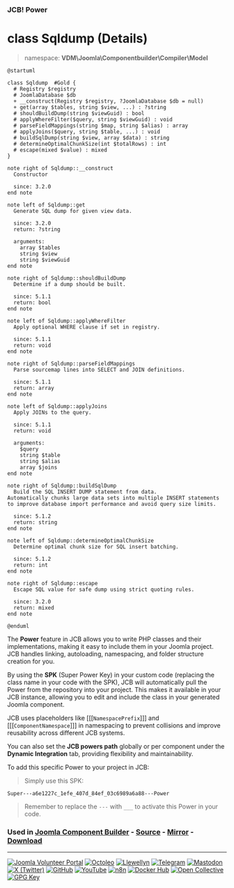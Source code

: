 ### JCB! Power
# class Sqldump (Details)
> namespace: **VDM\Joomla\Componentbuilder\Compiler\Model**

```uml
@startuml

class Sqldump  #Gold {
  # Registry $registry
  # JoomlaDatabase $db
  + __construct(Registry $registry, ?JoomlaDatabase $db = null)
  + get(array $tables, string $view, ...) : ?string
  # shouldBuildDump(string $viewGuid) : bool
  # applyWhereFilter($query, string $viewGuid) : void
  # parseFieldMappings(string $map, string $alias) : array
  # applyJoins($query, string $table, ...) : void
  # buildSqlDump(string $view, array $data) : string
  # determineOptimalChunkSize(int $totalRows) : int
  # escape(mixed $value) : mixed
}

note right of Sqldump::__construct
  Constructor

  since: 3.2.0
end note

note left of Sqldump::get
  Generate SQL dump for given view data.

  since: 3.2.0
  return: ?string
  
  arguments:
    array $tables
    string $view
    string $viewGuid
end note

note right of Sqldump::shouldBuildDump
  Determine if a dump should be built.

  since: 5.1.1
  return: bool
end note

note left of Sqldump::applyWhereFilter
  Apply optional WHERE clause if set in registry.

  since: 5.1.1
  return: void
end note

note right of Sqldump::parseFieldMappings
  Parse sourcemap lines into SELECT and JOIN definitions.

  since: 5.1.1
  return: array
end note

note left of Sqldump::applyJoins
  Apply JOINs to the query.

  since: 5.1.1
  return: void
  
  arguments:
    $query
    string $table
    string $alias
    array $joins
end note

note right of Sqldump::buildSqlDump
  Build the SQL INSERT DUMP statement from data.
Automatically chunks large data sets into multiple INSERT statements
to improve database import performance and avoid query size limits.

  since: 5.1.2
  return: string
end note

note left of Sqldump::determineOptimalChunkSize
  Determine optimal chunk size for SQL insert batching.

  since: 5.1.2
  return: int
end note

note right of Sqldump::escape
  Escape SQL value for safe dump using strict quoting rules.

  since: 3.2.0
  return: mixed
end note

@enduml
```

The **Power** feature in JCB allows you to write PHP classes and their implementations,
making it easy to include them in your Joomla project. JCB handles linking, autoloading,
namespacing, and folder structure creation for you.

By using the **SPK** (Super Power Key) in your custom code (replacing the class name
in your code with the SPK), JCB will automatically pull the Power from the repository
into your project. This makes it available in your JCB instance, allowing you to edit
and include the class in your generated Joomla component.

JCB uses placeholders like [[[`NamespacePrefix`]]] and [[[`ComponentNamespace`]]] in
namespacing to prevent collisions and improve reusability across different JCB systems.

You can also set the **JCB powers path** globally or per component under the
**Dynamic Integration** tab, providing flexibility and maintainability.

To add this specific Power to your project in JCB:

> Simply use this SPK:
```
Super---a6e1227c_1efe_407d_84ef_03c6989a6a88---Power
```
> Remember to replace the `---` with `___` to activate this Power in your code.

### Used in [Joomla Component Builder](https://www.joomlacomponentbuilder.com) - [Source](https://git.vdm.dev/joomla/Component-Builder) - [Mirror](https://github.com/vdm-io/Joomla-Component-Builder) - [Download](https://git.vdm.dev/joomla/pkg-component-builder/releases)

---
[![Joomla Volunteer Portal](https://img.shields.io/badge/-Joomla-gold?logo=joomla)](https://volunteers.joomla.org/joomlers/1396-llewellyn-van-der-merwe "Join Llewellyn on the Joomla Volunteer Portal: Shaping the Future Together!") [![Octoleo](https://img.shields.io/badge/-Octoleo-black?logo=linux)](https://git.vdm.dev/octoleo "--quiet") [![Llewellyn](https://img.shields.io/badge/-Llewellyn-ffffff?logo=gitea)](https://git.vdm.dev/Llewellyn "Collaborate and Innovate with Llewellyn on Git: Building a Better Code Future!") [![Telegram](https://img.shields.io/badge/-Telegram-blue?logo=telegram)](https://t.me/Joomla_component_builder "Join Llewellyn and the Community on Telegram: Building Joomla Components Together!") [![Mastodon](https://img.shields.io/badge/-Mastodon-9e9eec?logo=mastodon)](https://joomla.social/@llewellyn "Connect and Engage with Llewellyn on Joomla Social: Empowering Communities, One Post at a Time!") [![X (Twitter)](https://img.shields.io/badge/-X-black?logo=x)](https://x.com/llewellynvdm "Join the Conversation with Llewellyn on X: Where Ideas Take Flight!") [![GitHub](https://img.shields.io/badge/-GitHub-181717?logo=github)](https://github.com/Llewellynvdm "Build, Innovate, and Thrive with Llewellyn on GitHub: Turning Ideas into Impact!") [![YouTube](https://img.shields.io/badge/-YouTube-ff0000?logo=youtube)](https://www.youtube.com/@OctoYou "Explore, Learn, and Create with Llewellyn on YouTube: Your Gateway to Inspiration!") [![n8n](https://img.shields.io/badge/-n8n-black?logo=n8n)](https://n8n.io/creators/octoleo "Effortless Automation and Impactful Workflows with Llewellyn on n8n!") [![Docker Hub](https://img.shields.io/badge/-Docker-grey?logo=docker)](https://hub.docker.com/u/llewellyn "Llewellyn on Docker: Containerize Your Creativity!") [![Open Collective](https://img.shields.io/badge/-Donate-green?logo=opencollective)](https://opencollective.com/joomla-component-builder "Donate towards JCB: Help Llewellyn financially so he can continue developing this great tool!") [![GPG Key](https://img.shields.io/badge/-GPG-blue?logo=gnupg)](https://git.vdm.dev/Llewellyn/gpg "Unlock Trust and Security with Llewellyn's GPG Key: Your Gateway to Verified Connections!")